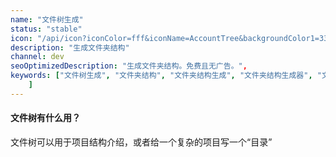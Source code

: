 ```yaml
---
name: "文件树生成"
status: "stable"
icon: "/api/icon?iconColor=fff&iconName=AccountTree&backgroundColor1=33A718"
description: "生成文件夹结构"
channel: dev
seoOptimizedDescription: "生成文件夹结构。免费且无广告。",
keywords: ["文件树生成", "文件夹结构", "文件夹结构生成", "文件夹结构生成器", "文件夹结构生成器", "文件夹结构生成器",
    ]
---
```


#### 文件树有什么用？

文件树可以用于项目结构介绍，或者给一个复杂的项目写一个“目录”

